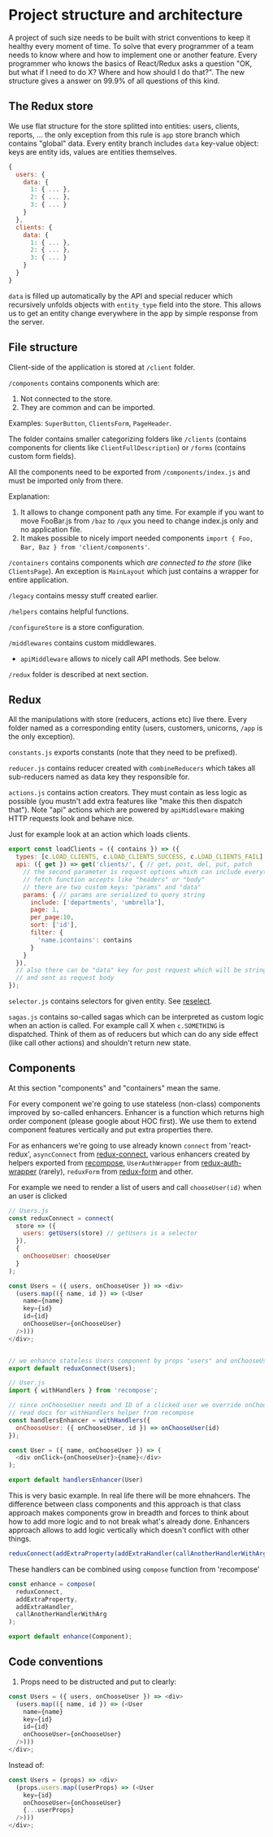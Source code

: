 # Project structure and architecture

A project of such size needs to be built with strict conventions to keep it healthy every moment of time. To solve that every programmer of a team needs to know where and how to implement one or another feature. Every programmer who knows the basics of React/Redux asks a question "OK, but what if I need to do X? Where and how should I do that?". The new structure gives a answer on 99.9% of all questions of this kind.

## The Redux store

We use flat structure for the store splitted into entities: users, clients, reports, ... the only exception from this rule is `app` store branch which contains "global" data. Every entity branch includes `data` key-value object: keys are entity ids, values are entities themselves.

```js
{
  users: {
    data: {
      1: { ... },
      2: { ... },
      3: { ... }
    }
  },
  clients: {
    data: {
      1: { ... },
      2: { ... },
      3: { ... }
    }
  }
}
```

`data` is filled up automatically by the API and special reducer which recursively unfolds objects with `entity_type` field into the store. This allows us to get an entity change everywhere in the app by simple response from the server.

## File structure

Client-side of the application is stored at `/client` folder.

`/components` contains components which are:

1. Not connected to the store.
2. They are common and can be imported.

Examples: `SuperButton`, `ClientsForm`, `PageHeader`.

The folder contains smaller categorizing folders like `/clients` (contains components for clients like `ClientFullDescription`) or `/forms` (contains custom form fields).

All the components need to be exported from `/components/index.js` and must be imported only from there.

Explanation:

1. It allows to change component path any time. For example if you want to move FooBar.js from `/baz`  to `/qux` you need to change index.js only and no application file.
2. It makes possible to nicely import needed components `import { Foo, Bar, Baz } from 'client/components'`.


`/containers` contains components which *are connected to the store* (like `ClientsPage`). An exception is `MainLayout` which just contains a wrapper for entire application.

`/legacy` contains messy stuff created earlier.

`/helpers` contains helpful functions.

`/configureStore` is a store configuration.

`/middlewares` contains custom middlewares.

- `apiMiddleware` allows to nicely call API methods. See below.

`/redux` folder is described at next section.

## Redux

All the manipulations with store (reducers, actions etc) live there. Every folder named as a corresponding entity (users, customers, unicorns, `/app` is the only exception).

`constants.js` exports constants (note that they need to be prefixed).

`reducer.js` contains reducer created with `combineReducers` which takes all sub-reducers named as data key they responsible for.

`actions.js` contains action creators. They must contain as less logic as possible (you mustn't add extra features like "make this then dispatch that"). Note "api" actions which are powered by `apiMiddleware` making HTTP requests look and behave nice.

Just for example look at an action which loads clients.

```js
export const loadClients = ({ contains }) => ({
  types: [c.LOAD_CLIENTS, c.LOAD_CLIENTS_SUCCESS, c.LOAD_CLIENTS_FAIL],
  api: ({ get }) => get('clients/', { // get, post, del, put, patch
    // the second parameter is request options which can include everything what
    // fetch function accepts like "headers" or "body"
    // there are two custom keys: "params" and "data"
    params: { // params are serialized to query string
      include: ['departments', 'umbrella'],
      page: 1,
      per_page:10,
      sort: ['id'],
      filter: {
        'name.icontains': contains
      }
    }
  }),
  // also there can be "data" key for post request which will be stringified to JSON
  // and sent as request body
});
```

`selector.js` contains selectors for given entity. See [reselect](https://github.com/reactjs/reselect).

`sagas.js` contains so-called sagas which can be interpreted as custom logic when an action is called. For example call X when `c.SOMETHING` is dispatched. Think of them as of reducers but which can do any side effect (like call other actions) and shouldn't return new  state.

## Components

At this section "components" and "containers" mean the same.

For every component we're going to use stateless (non-class) components improved by so-called enhancers. Enhancer is a function which returns high order component (please google about HOC first). We use them to extend component features vertically and put extra properties there.

For as enhancers we're going to use already known `connect` from 'react-redux', `asyncConnect` from [redux-connect](https://github.com/makeomatic/redux-connect), various enhancers created by helpers exported from [recompose](https://github.com/acdlite/recompose), `UserAuthWrapper` from [redux-auth-wrapper](https://github.com/mjrussell/redux-auth-wrapper) (rarely), `reduxForm` from [redux-form](https://github.com/erikras/redux-form) and other.

For example we need to render a list of users and call `chooseUser(id)` when an user is clicked


```js
// Users.js
const reduxConnect = connect(
  store => ({
    users: getUsers(store) // getUsers is a selector
  }),
  {
    onChooseUser: chooseUser
  }
);

const Users = ({ users, onChooseUser }) => <div>
  (users.map(({ name, id }) => (<User
    name={name}
    key={id}
    id={id}
    onChooseUser={onChooseUser}
  />)))
</div>;


// we enhance stateless Users component by props "users" and onChooseUser""
export default reduxConnect(Users);
```

```js
// User.js
import { withHandlers } from 'recompose';

// since onChooseUser needs and ID of a clicked user we override onChooseUser
// read docs for withHandlers helper from recompose
const handlersEnhancer = withHandlers({
  onChooseUser: ({ onChooseUser, id }) => onChooseUser(id)
});

const User = ({ name, onChooseUser }) => (
  <div onClick={onChooseUser}>{name}</div>
);

export default handlersEnhancer(User)
```

This is very basic example. In real life there will be more ehnahcers. The difference between class components and this approach is that class approach makes components grow in breadth and forces to think about how to add more logic and to not break what's already done. Enhancers approach allows to add logic vertically which doesn't conflict with other things.

```js
reduxConnect(addExtraProperty(addExtraHandler(callAnotherHandlerWithArg(Component))))
```

These handlers can be combined using `compose` function from 'recompose'

```js
const enhance = compose(
  reduxConnect,
  addExtraProperty,
  addExtraHandler,
  callAnotherHandlerWithArg
);

export default enhance(Component);

```

## Code conventions

1. Props need to be distructed and put to clearly:

```js
const Users = ({ users, onChooseUser }) => <div>
  (users.map(({ name, id }) => (<User
    name={name}
    key={id}
    id={id}
    onChooseUser={onChooseUser}
  />)))
</div>;
```

Instead of:
```js
const Users = (props) => <div>
  (props.users.map((userProps) => (<User
    key={id}
    onChooseUser={onChooseUser}
    {...userProps}
  />)))
</div>;
```
